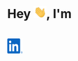 # Hey <img src="/img/hi.gif" alt="hand wave" width="29">, I'm 
# [<img src="/img/linkedin.svg" width="35" height="35">]("https://linkedin.com/in/devsapariya94")


